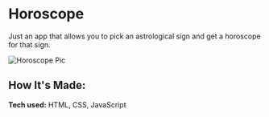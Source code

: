 # Horoscope
Just an app that allows you to pick an astrological sign and get a horoscope for that sign.

![Horoscope Pic]()

## How It's Made:

**Tech used:** HTML, CSS, JavaScript

  
